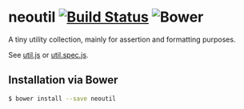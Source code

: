 # neoutil [![Build Status](https://travis-ci.org/justlep/neoutil.svg?branch=master)](https://travis-ci.org/justlep/neoutil) ![Bower](https://badge.fury.io/bo/neoutil.svg)
A tiny utility collection, mainly for assertion and formatting purposes.

See [util.js](./src/util.js) or [util.spec.js](./spec/util.spec.js).

## Installation via Bower
```sh
$ bower install --save neoutil
```
